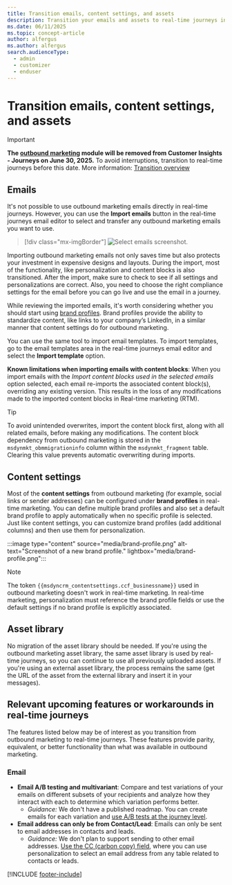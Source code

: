 ```yaml
---
title: Transition emails, content settings, and assets
description: Transition your emails and assets to real-time journeys in Dynamics 365 Customer Insights - Journeys.
ms.date: 06/11/2025
ms.topic: concept-article
author: alfergus
ms.author: alfergus
search.audienceType: 
  - admin
  - customizer
  - enduser
---
```


# Transition emails, content settings, and assets

> [!IMPORTANT]
> **The [outbound marketing](user-guide.md) module will be removed from Customer Insights - Journeys on June 30, 2025.** To avoid interruptions, transition to real-time journeys before this date. More information: [Transition overview](transition-overview.md)

## Emails

It's not possible to use outbound marketing emails directly in real-time journeys. However, you can use the **Import emails** button in the real-time journeys email editor to select and transfer any outbound marketing emails you want to use.

> [!div class="mx-imgBorder"]
> ![Select emails screenshot.](media/transition-select-emails.png "Select emails screenshot")

Importing outbound marketing emails not only saves time but also protects your investment in expensive designs and layouts. During the import, most of the functionality, like personalization and content blocks is also transitioned. After the import, make sure to check to see if all settings and personalizations are correct. Also, you need to choose the right compliance settings for the email before you can go live and use the email in a journey.

While reviewing the imported emails, it's worth considering whether you should start using [brand profiles](brand-profiles.md). Brand profiles provide the ability to standardize content, like links to your company’s LinkedIn, in a similar manner that content settings do for outbound marketing.

You can use the same tool to import email templates. To import templates, go to the email templates area in the real-time journeys email editor and select the **Import template** option.

**Known limitations when importing emails with content blocks**: When you import emails with the *Import content blocks used in the selected emails* option selected, each email re-imports the associated content block(s), overriding any existing version. This results in the loss of any modifications made to the imported content blocks in Real-time marketing (RTM).

> [!TIP]
> To avoid unintended overwrites, import the content block first, along with all related emails, before making any modifications. The content block dependency from outbound marketing is stored in the `msdynmkt_obmmigrationinfo` column within the `msdynmkt_fragment` table. Clearing this value prevents automatic overwriting during imports.

## Content settings

Most of the **content settings** from outbound marketing (for example, social links or sender addresses) can be configured under **brand profiles** in real-time marketing. You can define multiple brand profiles and also set a default brand profile to apply automatically when no specific profile is selected. Just like content settings, you can customize brand profiles (add additional columns) and then use them for personalization.

:::image type="content" source="media/brand-profile.png" alt-text="Screenshot of a new brand profile." lightbox="media/brand-profile.png":::

> [!NOTE]
> The token `{{msdyncrm_contentsettings.ccf_businessname}}` used in outbound marketing doesn't work in real-time marketing. In real-time marketing, personalization must reference the brand profile fields or use the default settings if no brand profile is explicitly associated.

## Asset library

No migration of the asset library should be needed. If you're using the outbound marketing asset library, the same asset library is used by real-time journeys, so you can continue to use all previously uploaded assets. If you're using an external asset library, the process remains the same (get the URL of the asset from the external library and insert it in your messages).

## Relevant upcoming features or workarounds in real-time journeys

The features listed below may be of interest as you transition from outbound marketing to real-time journeys. These features provide parity, equivalent, or better functionality than what was available in outbound marketing.

### Email

- **Email A/B testing and multivariant**: Compare and test variations of your emails on different subsets of your recipients and analyze how they interact with each to determine which variation performs better. 
  - *Guidance:* We don't have a published roadmap. You can create emails for each variation and [use A/B tests at the journey level](real-time-marketing-ab-tests-in-marketing-journeys.md).
- **Email address can only be from Contact/Lead**: Emails can only be sent to email addresses in contacts and leads.
  - *Guidance:* We don't plan to support sending to other email addresses. [Use the CC (carbon copy) field](real-time-marketing-add-cc-recipients.md), where you can use personalization to select an email address from any table related to contacts or leads.

[!INCLUDE [footer-include](./includes/footer-banner.md)]
